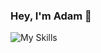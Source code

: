 ### Hey, I'm Adam 👋

![My Skills](https://skillicons.dev/icons?i=py,ruby,cs,java,js,html,css,godot,unity,discord,bots,dotnet,gradle,eclipse,visualstudio,vscode,pycharm,rails,replit,bash,powershell,git,github,gitlab,linux,notion,figma,ps,ai,pr,ae)

<!--
**AJAshley/AJAshley** is a ✨ _special_ ✨ repository because its `README.md` (this file) appears on your GitHub profile.

Here are some ideas to get you started:

- 🔭 I’m currently working on ...
- 🌱 I’m currently learning ...
- 👯 I’m looking to collaborate on ...
- 🤔 I’m looking for help with ...
- 💬 Ask me about ...
- 📫 How to reach me: ...
- 😄 Pronouns: ...
- ⚡ Fun fact: ...
-->
